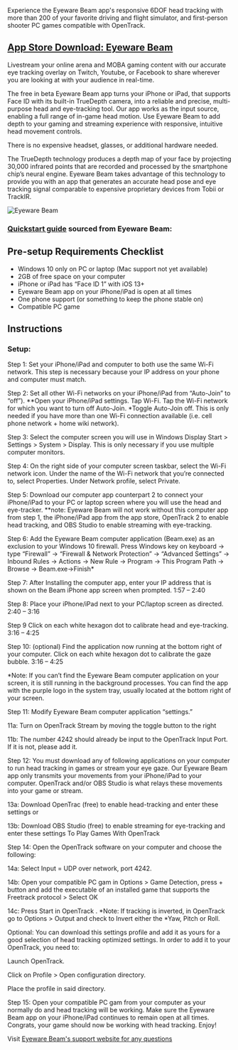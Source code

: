Experience the Eyeware Beam app's responsive 6DOF head tracking with more than 200 of your favorite driving and flight simulator, and first-person shooter PC games compatible with OpenTrack.

## [App Store Download: Eyeware Beam](https://apps.apple.com/us/app/eyeware-beam/id1538790472)

Livestream your online arena and MOBA gaming content with our accurate eye tracking overlay on Twitch, Youtube, or Facebook to share wherever you are looking at with your audience in real-time.

The free in beta Eyeware Beam app turns your iPhone or iPad, that supports Face ID with its built-in TrueDepth camera, into a reliable and precise, multi-purpose head and eye-tracking tool. Our app works as the input source, enabling a full range of in-game head motion. Use Eyeware Beam to add depth to your gaming and streaming experience with responsive, intuitive head movement controls.

There is no expensive headset, glasses, or additional hardware needed.

The TrueDepth technology produces a depth map of your face by projecting 30,000 infrared points that are recorded and processed by the smartphone chip’s neural engine. Eyeware Beam takes advantage of this technology to provide you with an app that generates an accurate head pose and eye tracking signal comparable to expensive proprietary devices from Tobii or TrackIR. 

![Eyeware Beam](https://scontent.ffxe1-1.fna.fbcdn.net/v/t1.6435-9/202797321_311437187386312_1306328837750275810_n.png?_nc_cat=105&ccb=1-5&_nc_sid=e3f864&_nc_eui2=AeGxMkdyjfifEjRTCxscQ5_CFtL14DCVcj8W0vXgMJVyP4gBPxOijawUEwBa0jGUXH-RN5SYELZ-JAqDYLXE68u4&_nc_ohc=vgrvdBrk5zIAX_gEG5A&_nc_ht=scontent.ffxe1-1.fna&oh=c1c98774e29080a366a08d563d1852d6&oe=616CDD6A)
### [Quickstart guide](https://beam.eyeware.tech/tech-support/quickstart-guide-eye-head-tracker/) sourced from Eyeware Beam:

## **Pre-setup Requirements Checklist**
* Windows 10 only on PC or laptop (Mac support not yet available)
* 2GB of free space on your computer
* iPhone or iPad has “Face ID 1” with iOS 13+
* Eyeware Beam app on your iPhone/iPad is open at all times
* One phone support (or something to keep the phone stable on)
* Compatible PC game 

## Instructions

### Setup:

Step 1: Set your iPhone/iPad and computer to both use the same Wi-Fi network. This step is necessary because your IP address on your phone and computer must match.

Step 2: Set all other Wi-Fi networks on your iPhone/iPad from “Auto-Join” to “off”).
**Open your iPhone/iPad settings. Tap Wi-Fi. Tap the Wi-Fi network for which you want to turn off Auto-Join. *Toggle Auto-Join off. This is only needed if you have more than one Wi-Fi connection available (i.e. cell phone network + home wiki network).

Step 3: Select the computer screen you will use in Windows Display Start > Settings > System > Display. This is only necessary if you use multiple computer monitors.

Step 4: On the right side of your computer screen taskbar, select the Wi-Fi network icon. Under the name of the Wi-Fi network that you’re connected to, select Properties. Under Network profile, select Private.

Step 5: Download our computer app counterpart 2 to connect your iPhone/iPad to your PC or laptop screen where you will use the head and eye-tracker.
**note: Eyeware Beam will not work without this computer app from step 1, the iPhone/iPad app from the app store, OpenTrack 2 to enable head tracking, and OBS Studio to enable streaming with eye-tracking.

Step 6: Add the Eyeware Beam computer application (Beam.exe) as an exclusion to your Windows 10 firewall.
Press Windows key on keyboard → type “Firewall” → “Firewall & Network Protection” → “Advanced Settings” → Inbound Rules → Actions → New Rule → Program → This Program Path → Browse → Beam.exe->Finish*

Step 7: After Installing the computer app, enter your IP address that is shown on the Beam iPhone app screen when prompted. 1:57 – 2:40

Step 8: Place your iPhone/iPad next to your PC/laptop screen as directed. 2:40 – 3:16

Step 9 Click on each white hexagon dot to calibrate head and eye-tracking. 3:16 – 4:25

Step 10: (optional) Find the application now running at the bottom right of your computer. Click on each white hexagon dot to calibrate the gaze bubble. 3:16 – 4:25

*Note: If you can’t find the Eyeware Beam computer application on your screen, it is still running in the background processes. You can find the app with the purple logo in the system tray, usually located at the bottom right of your screen.

Step 11: Modify Eyeware Beam computer application “settings.”

11a: Turn on OpenTrack Stream by moving the toggle button to the right

11b: The number 4242 should already be input to the OpenTrack Input Port. If it is not, please add it.

Step 12: You must download any of following applications on your computer to run head tracking in games or stream your eye gaze. Our Eyeware Beam app only transmits your movements from your iPhone/iPad to your computer. OpenTrack and/or OBS Studio is what relays these movements into your game or stream.

13a: Download OpenTrac  (free) to enable head-tracking and enter these settings
or

13b: Download OBS Studio (free) to enable streaming for eye-tracking and enter these settings
To Play Games
With OpenTrack

Step 14: Open the OpenTrack software on your computer and choose the following:

14a: Select Input = UDP over network, port 4242.

14b: Open your compatible PC gam  in Options > Game Detection, press + button and add the executable of an installed game that supports the Freetrack protocol > Select OK

14c: Press Start in OpenTrack .
*Note: If tracking is inverted, in OpenTrack go to Options > Output and check to Invert either the *Yaw, Pitch or Roll.

Optional: You can download this settings profile and add it as yours for a good selection of head tracking optimized settings. In order to add it to your OpenTrack, you need to:

Launch OpenTrack.

Click on Profile > Open configuration directory.

Place the profile in said directory.

Step 15: Open your compatible PC gam  from your computer as your normally do and head tracking will be working. Make sure the Eyeware Beam app on your iPhone/iPad continues to remain open at all times.
Congrats, your game should now be working with head tracking. Enjoy!

Visit [Eyeware Beam's support website for any questions](https://beam.eyeware.tech/tech-support/)